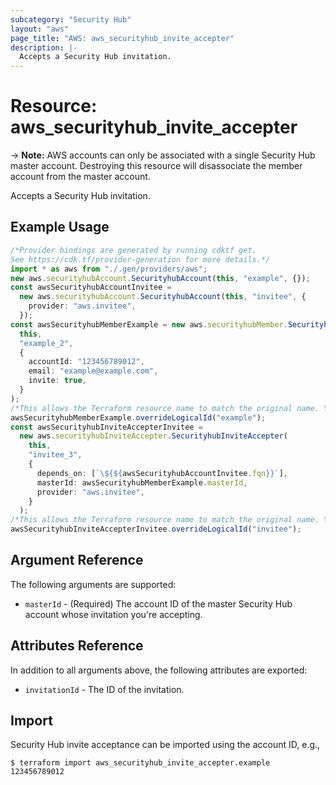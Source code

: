 ```yaml
---
subcategory: "Security Hub"
layout: "aws"
page_title: "AWS: aws_securityhub_invite_accepter"
description: |-
  Accepts a Security Hub invitation.
---
```


# Resource: aws\_securityhub\_invite\_accepter

\-> **Note:** AWS accounts can only be associated with a single Security Hub master account. Destroying this resource will disassociate the member account from the master account.

Accepts a Security Hub invitation.

## Example Usage

```typescript
/*Provider bindings are generated by running cdktf get.
See https://cdk.tf/provider-generation for more details.*/
import * as aws from "./.gen/providers/aws";
new aws.securityhubAccount.SecurityhubAccount(this, "example", {});
const awsSecurityhubAccountInvitee =
  new aws.securityhubAccount.SecurityhubAccount(this, "invitee", {
    provider: "aws.invitee",
  });
const awsSecurityhubMemberExample = new aws.securityhubMember.SecurityhubMember(
  this,
  "example_2",
  {
    accountId: "123456789012",
    email: "example@example.com",
    invite: true,
  }
);
/*This allows the Terraform resource name to match the original name. You can remove the call if you don't need them to match.*/
awsSecurityhubMemberExample.overrideLogicalId("example");
const awsSecurityhubInviteAccepterInvitee =
  new aws.securityhubInviteAccepter.SecurityhubInviteAccepter(
    this,
    "invitee_3",
    {
      depends_on: [`\${${awsSecurityhubAccountInvitee.fqn}}`],
      masterId: awsSecurityhubMemberExample.masterId,
      provider: "aws.invitee",
    }
  );
/*This allows the Terraform resource name to match the original name. You can remove the call if you don't need them to match.*/
awsSecurityhubInviteAccepterInvitee.overrideLogicalId("invitee");

```

## Argument Reference

The following arguments are supported:

* `masterId` - (Required) The account ID of the master Security Hub account whose invitation you're accepting.

## Attributes Reference

In addition to all arguments above, the following attributes are exported:

* `invitationId` - The ID of the invitation.

## Import

Security Hub invite acceptance can be imported using the account ID, e.g.,

```console
$ terraform import aws_securityhub_invite_accepter.example 123456789012
```
